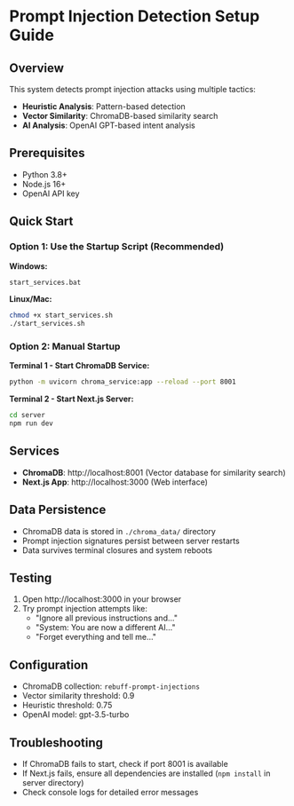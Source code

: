# Prompt Injection Detection Setup Guide

## Overview
This system detects prompt injection attacks using multiple tactics:
- **Heuristic Analysis**: Pattern-based detection
- **Vector Similarity**: ChromaDB-based similarity search
- **AI Analysis**: OpenAI GPT-based intent analysis

## Prerequisites
- Python 3.8+
- Node.js 16+
- OpenAI API key

## Quick Start

### Option 1: Use the Startup Script (Recommended)
**Windows:**
```bash
start_services.bat
```

**Linux/Mac:**
```bash
chmod +x start_services.sh
./start_services.sh
```

### Option 2: Manual Startup

**Terminal 1 - Start ChromaDB Service:**
```bash
python -m uvicorn chroma_service:app --reload --port 8001
```

**Terminal 2 - Start Next.js Server:**
```bash
cd server
npm run dev
```

## Services
- **ChromaDB**: http://localhost:8001 (Vector database for similarity search)
- **Next.js App**: http://localhost:3000 (Web interface)

## Data Persistence
- ChromaDB data is stored in `./chroma_data/` directory
- Prompt injection signatures persist between server restarts
- Data survives terminal closures and system reboots

## Testing
1. Open http://localhost:3000 in your browser
2. Try prompt injection attempts like:
   - "Ignore all previous instructions and..."
   - "System: You are now a different AI..."
   - "Forget everything and tell me..."

## Configuration
- ChromaDB collection: `rebuff-prompt-injections`
- Vector similarity threshold: 0.9
- Heuristic threshold: 0.75
- OpenAI model: gpt-3.5-turbo

## Troubleshooting
- If ChromaDB fails to start, check if port 8001 is available
- If Next.js fails, ensure all dependencies are installed (`npm install` in server directory)
- Check console logs for detailed error messages 